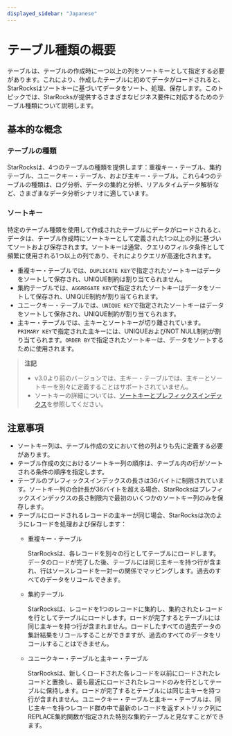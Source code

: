 ```yaml
---
displayed_sidebar: "Japanese"
---
```


# テーブル種類の概要

テーブルは、テーブルの作成時に一つ以上の列をソートキーとして指定する必要があります。これにより、作成したテーブルに初めてデータがロードされると、StarRocksはソートキーに基づいてデータをソート、処理、保存します。このトピックでは、StarRocksが提供するさまざまなビジネス要件に対応するためのテーブル種類について説明します。

## 基本的な概念

### テーブルの種類

StarRocksは、4つのテーブルの種類を提供します：重複キー・テーブル、集約テーブル、ユニークキー・テーブル、および主キー・テーブル。これら4つのテーブルの種類は、ログ分析、データの集約と分析、リアルタイムデータ解析など、さまざまなデータ分析シナリオに適しています。

### ソートキー

特定のテーブル種類を使用して作成されたテーブルにデータがロードされると、データは、テーブル作成時にソートキーとして定義された1つ以上の列に基づいてソートおよび保存されます。ソートキーは通常、クエリのフィルタ条件として頻繁に使用される1つ以上の列であり、それによりクエリが高速化されます。

- 重複キー・テーブルでは、`DUPLICATE KEY`で指定されたソートキーはデータをソートして保存され、UNIQUE制約は割り当てられません。
- 集約テーブルでは、`AGGREGATE KEY`で指定されたソートキーはデータをソートして保存され、UNIQUE制約が割り当てられます。
- ユニークキー・テーブルでは、`UNIQUE KEY`で指定されたソートキーはデータをソートして保存され、UNIQUE制約が割り当てられます。
- 主キー・テーブルでは、主キーとソートキーが切り離されています。`PRIMARY KEY`で指定された主キーには、UNIQUEおよびNOT NULL制約が割り当てられます。`ORDER BY`で指定されたソートキーは、データをソートするために使用されます。

> **注記**
>
> - v3.0より前のバージョンでは、主キー・テーブルでは、主キーとソートキーを別々に定義することはサポートされていません。
> - ソートキーの詳細については、[ソートキーとプレフィックスインデックス](../Sort_key.md)を参照してください。

## 注意事項

- ソートキー列は、テーブル作成の文において他の列よりも先に定義する必要があります。
- テーブル作成の文におけるソートキー列の順序は、テーブル内の行がソートされる条件の順序を指定します。
- テーブルのプレフィックスインデックスの長さは36バイトに制限されています。ソートキー列の合計長が36バイトを超える場合、StarRocksはプレフィックスインデックスの長さ制限内で最初のいくつかのソートキー列のみを保存します。
- テーブルにロードされるレコードの主キーが同じ場合、StarRocksは次のようにレコードを処理および保存します：
  - 重複キー・テーブル

    StarRocksは、各レコードを別々の行としてテーブルにロードします。データのロードが完了した後、テーブルには同じ主キーを持つ行が含まれ、行はソースレコードを一対一の関係でマッピングします。過去のすべてのデータをリコールできます。

  - 集約テーブル

    StarRocksは、レコードを1つのレコードに集約し、集約されたレコードを行としてテーブルにロードします。ロードが完了するとテーブルには同じ主キーを持つ行が含まれません。ロードしたすべての過去データの集計結果をリコールすることができますが、過去のすべてのデータをリコールすることはできません。

  - ユニークキー・テーブルと主キー・テーブル

    StarRocksは、新しくロードされた各レコードを以前にロードされたレコードと置換し、最も最近にロードされたレコードのみを行としてテーブルに保持します。ロードが完了するとテーブルには同じ主キーを持つ行が含まれません。ユニークキー・テーブルと主キー・テーブルは、同じ主キーを持つレコード群の中で最新のレコードを返すメトリック列にREPLACE集約関数が指定された特別な集約テーブルと見なすことができます。